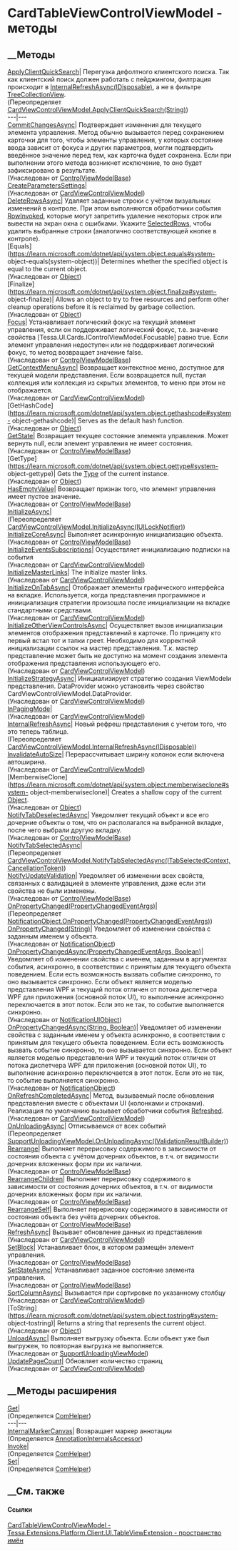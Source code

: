 # CardTableViewControlViewModel - методы
##  __Методы
[ApplyClientQuickSearch](M_Tessa_Extensions_Platform_Client_UI_TableViewExtension_CardTableViewControlViewModel_ApplyClientQuickSearch.htm)|
Перегузка дефолтного клиентского поиска. Так как клиентский поиск должен
работать с пейджингом, филтрация происходит в
[InternalRefreshAsync(IDisposable)](M_Tessa_Extensions_Platform_Client_UI_TableViewExtension_CardTableViewControlViewModel_InternalRefreshAsync.htm),
а не в фильтре [TreeCollectionView](T_Tessa_UI_Data_TreeCollectionView.htm).  
(Переопределяет
[CardViewControlViewModel.ApplyClientQuickSearch(String)](M_Tessa_UI_Cards_Controls_CardViewControlViewModel_ApplyClientQuickSearch.htm))  
---|---  
[CommitChangesAsync](M_Tessa_UI_Cards_Controls_ControlViewModelBase_CommitChangesAsync.htm)|
Подтверждает изменения для текущего элемента управления. Метод обычно
вызывается перед сохранением карточки для того, чтобы элементы управления, у
которых состояние ввода зависит от фокуса и других параметров, могли
подтвердить введённое значение перед тем, как карточка будет сохранена. Если
при выполнении этого метода возникнет исключение, то оно будет зафиксировано в
результате.  
(Унаследован от
[ControlViewModelBase](T_Tessa_UI_Cards_Controls_ControlViewModelBase.htm))  
[CreateParametersSettings](M_Tessa_UI_Cards_Controls_CardViewControlViewModel_CreateParametersSettings.htm)|  
(Унаследован от
[CardViewControlViewModel](T_Tessa_UI_Cards_Controls_CardViewControlViewModel.htm))  
[DeleteRowsAsync](M_Tessa_Extensions_Platform_Client_UI_TableViewExtension_CardTableViewControlViewModel_DeleteRowsAsync.htm)|
Удаляет заданные строки с учётом визуальных изменений в контроле. При этом
выполняются обработчики события
[RowInvoked](E_Tessa_Extensions_Platform_Client_UI_TableViewExtension_CardTableViewControlViewModel_RowInvoked.htm),
которые могут запретить удаление некоторых строк или вывести на экран окна с
ошибками. Укажите
[SelectedRows](P_Tessa_UI_Cards_Controls_CardViewControlViewModel_SelectedRows.htm),
чтобы удалить выбранные строки (аналогично соответствующей кнопке в контроле).  
[Equals](https://learn.microsoft.com/dotnet/api/system.object.equals#system-
object-equals\(system-object\))| Determines whether the specified object is
equal to the current object.  
(Унаследован от
[Object](https://learn.microsoft.com/dotnet/api/system.object))  
[Finalize](https://learn.microsoft.com/dotnet/api/system.object.finalize#system-
object-finalize)| Allows an object to try to free resources and perform other
cleanup operations before it is reclaimed by garbage collection.  
(Унаследован от
[Object](https://learn.microsoft.com/dotnet/api/system.object))  
[Focus](M_Tessa_UI_Cards_Controls_ControlViewModelBase_Focus.htm)|
Устанавливает логический фокус на текущий элемент управления, если он
поддерживает логический фокус, т.е. значение свойства
[Tessa.UI.Cards.IControlViewModel.Focusable] равно true. Если элемент
управления недоступен или не поддерживает логический фокус, то метод
возвращает значение false.  
(Унаследован от
[ControlViewModelBase](T_Tessa_UI_Cards_Controls_ControlViewModelBase.htm))  
[GetContextMenuAsync](M_Tessa_UI_Cards_Controls_CardViewControlViewModel_GetContextMenuAsync.htm)|
Возвращает контекстное меню, доступное для текущей модели представления. Если
возвращается null, пустая коллекция или коллекция из скрытых элементов, то
меню при этом не отображается.  
(Унаследован от
[CardViewControlViewModel](T_Tessa_UI_Cards_Controls_CardViewControlViewModel.htm))  
[GetHashCode](https://learn.microsoft.com/dotnet/api/system.object.gethashcode#system-
object-gethashcode)| Serves as the default hash function.  
(Унаследован от
[Object](https://learn.microsoft.com/dotnet/api/system.object))  
[GetState](M_Tessa_UI_Cards_Controls_ControlViewModelBase_GetState.htm)|
Возвращает текущее состояние элемента управления. Может вернуть null, если
элемент управления не имеет состояния.  
(Унаследован от
[ControlViewModelBase](T_Tessa_UI_Cards_Controls_ControlViewModelBase.htm))  
[GetType](https://learn.microsoft.com/dotnet/api/system.object.gettype#system-
object-gettype)| Gets the
[Type](https://learn.microsoft.com/dotnet/api/system.type) of the current
instance.  
(Унаследован от
[Object](https://learn.microsoft.com/dotnet/api/system.object))  
[HasEmptyValue](M_Tessa_UI_Cards_Controls_ControlViewModelBase_HasEmptyValue.htm)|
Возвращает признак того, что элемент управления имеет пустое значение.  
(Унаследован от
[ControlViewModelBase](T_Tessa_UI_Cards_Controls_ControlViewModelBase.htm))  
[InitializeAsync](M_Tessa_Extensions_Platform_Client_UI_TableViewExtension_CardTableViewControlViewModel_InitializeAsync.htm)|  
(Переопределяет
[CardViewControlViewModel.InitializeAsync(IUILockNotifier)](M_Tessa_UI_Cards_Controls_CardViewControlViewModel_InitializeAsync.htm))  
[InitializeCoreAsync](M_Tessa_UI_Cards_Controls_ControlViewModelBase_InitializeCoreAsync.htm)|
Выполняет асинхронную инициализацию объекта.  
(Унаследован от
[ControlViewModelBase](T_Tessa_UI_Cards_Controls_ControlViewModelBase.htm))  
[InitializeEventsSubscriptions](M_Tessa_UI_Cards_Controls_CardViewControlViewModel_InitializeEventsSubscriptions.htm)|
Осуществляет инициализацию подписки на события  
(Унаследован от
[CardViewControlViewModel](T_Tessa_UI_Cards_Controls_CardViewControlViewModel.htm))  
[InitializeMasterLinks](M_Tessa_UI_Cards_Controls_CardViewControlViewModel_InitializeMasterLinks.htm)|
The initialize master links.  
(Унаследован от
[CardViewControlViewModel](T_Tessa_UI_Cards_Controls_CardViewControlViewModel.htm))  
[InitializeOnTabAsync](M_Tessa_UI_Cards_Controls_CardViewControlViewModel_InitializeOnTabAsync.htm)|
Отображает элементы графического интерфейса на вкладке. Используется, когда
представления программное и иниициализация стратегии произошла после
инициализации на вкладке стандартными средствами.  
(Унаследован от
[CardViewControlViewModel](T_Tessa_UI_Cards_Controls_CardViewControlViewModel.htm))  
[InitializeOtherViewControlsAsync](M_Tessa_UI_Cards_Controls_CardViewControlViewModel_InitializeOtherViewControlsAsync.htm)|
Осуществляет вызов инициализации элементов отображения представлений в
карточке. По принципу кто первый встал тот и тапки греет. Необходимо для
корректной инициализации ссылок на мастер представления. Т.к. мастер
представление может быть не доступно на момент создания элемента отображения
представления использующего его.  
(Унаследован от
[CardViewControlViewModel](T_Tessa_UI_Cards_Controls_CardViewControlViewModel.htm))  
[InitializeStrategyAsync](M_Tessa_UI_Cards_Controls_CardViewControlViewModel_InitializeStrategyAsync.htm)|
Инициализирует стратегию создания ViewModelи представления. DataProvider можно
установить через свойство CardViewControlViewModel.DataProvider.  
(Унаследован от
[CardViewControlViewModel](T_Tessa_UI_Cards_Controls_CardViewControlViewModel.htm))  
[InPagingMode](M_Tessa_UI_Cards_Controls_CardViewControlViewModel_InPagingMode.htm)|  
(Унаследован от
[CardViewControlViewModel](T_Tessa_UI_Cards_Controls_CardViewControlViewModel.htm))  
[InternalRefreshAsync](M_Tessa_Extensions_Platform_Client_UI_TableViewExtension_CardTableViewControlViewModel_InternalRefreshAsync.htm)|
Новый рефреш представления с учетом того, что это теперь таблица.  
(Переопределяет
[CardViewControlViewModel.InternalRefreshAsync(IDisposable)](M_Tessa_UI_Cards_Controls_CardViewControlViewModel_InternalRefreshAsync.htm))  
[InvalidateAutoSize](M_Tessa_UI_Cards_Controls_CardViewControlViewModel_InvalidateAutoSize.htm)|
Перерассчитывает ширину колонок если включена автоширина.  
(Унаследован от
[CardViewControlViewModel](T_Tessa_UI_Cards_Controls_CardViewControlViewModel.htm))  
[MemberwiseClone](https://learn.microsoft.com/dotnet/api/system.object.memberwiseclone#system-
object-memberwiseclone)| Creates a shallow copy of the current
[Object](https://learn.microsoft.com/dotnet/api/system.object).  
(Унаследован от
[Object](https://learn.microsoft.com/dotnet/api/system.object))  
[NotifyTabDeselectedAsync](M_Tessa_UI_Cards_Controls_ControlViewModelBase_NotifyTabDeselectedAsync.htm)|
Уведомляет текущий объект и все его дочерние объекты о том, что он
располагался на выбранной вкладке, после чего выбрали другую вкладку.  
(Унаследован от
[ControlViewModelBase](T_Tessa_UI_Cards_Controls_ControlViewModelBase.htm))  
[NotifyTabSelectedAsync](M_Tessa_Extensions_Platform_Client_UI_TableViewExtension_CardTableViewControlViewModel_NotifyTabSelectedAsync.htm)|  
(Переопределяет
[CardViewControlViewModel.NotifyTabSelectedAsync(ITabSelectedContext,
CancellationToken)](M_Tessa_UI_Cards_Controls_CardViewControlViewModel_NotifyTabSelectedAsync.htm))  
[NotifyUpdateValidation](M_Tessa_UI_Cards_Controls_ControlViewModelBase_NotifyUpdateValidation.htm)|
Уведомляет об изменении всех свойств, связанных с валидацией в элементе
управления, даже если эти свойства не были изменены.  
(Унаследован от
[ControlViewModelBase](T_Tessa_UI_Cards_Controls_ControlViewModelBase.htm))  
[OnPropertyChanged(PropertyChangedEventArgs)](M_Tessa_Extensions_Platform_Client_UI_TableViewExtension_CardTableViewControlViewModel_OnPropertyChanged.htm)|  
(Переопределяет
[NotificationObject.OnPropertyChanged(PropertyChangedEventArgs)](M_Tessa_Platform_NotificationObject_OnPropertyChanged.htm))  
[OnPropertyChanged(String)](M_Tessa_Platform_NotificationObject_OnPropertyChanged_1.htm)|
Уведомляет об изменении свойства с заданным именем у объекта.  
(Унаследован от [NotificationObject](T_Tessa_Platform_NotificationObject.htm))  
[OnPropertyChangedAsync(PropertyChangedEventArgs,
Boolean)](M_Tessa_UI_NotificationUIObject_OnPropertyChangedAsync.htm)|
Уведомляет об изменении свойства с именем, заданным в аргументах события,
асинхронно, в соответствии с принятым для текущего объекта поведением. Если
есть возможность вызвать событие синхронно, то оно вызывается синхронно. Если
объект является моделью представления WPF и текущий поток отличен от потока
диспетчера WPF для приложения (основной поток UI), то выполнение асинхронно
переключается в этот поток. Если это не так, то событие выполняется синхронно.  
(Унаследован от [NotificationUIObject](T_Tessa_UI_NotificationUIObject.htm))  
[OnPropertyChangedAsync(String,
Boolean)](M_Tessa_Platform_NotificationObject_OnPropertyChangedAsync_1.htm)|
Уведомляет об изменении свойства с заданным именем у объекта асинхронно, в
соответствии с принятым для текущего объекта поведением. Если есть возможность
вызвать событие синхронно, то оно вызывается синхронно. Если объект является
моделью представления WPF и текущий поток отличен от потока диспетчера WPF для
приложения (основной поток UI), то выполнение асинхронно переключается в этот
поток. Если это не так, то событие выполняется синхронно.  
(Унаследован от [NotificationObject](T_Tessa_Platform_NotificationObject.htm))  
[OnRefreshCompletedAsync](M_Tessa_UI_Cards_Controls_CardViewControlViewModel_OnRefreshCompletedAsync.htm)|
Метод, вызываемый после обновления представления вместе с объектами UI
(колонками и строками). Реализация по умолчанию вызывает обработчики события
[Refreshed](E_Tessa_UI_Cards_Controls_CardViewControlViewModel_Refreshed.htm).  
(Унаследован от
[CardViewControlViewModel](T_Tessa_UI_Cards_Controls_CardViewControlViewModel.htm))  
[OnUnloadingAsync](M_Tessa_Extensions_Platform_Client_UI_TableViewExtension_CardTableViewControlViewModel_OnUnloadingAsync.htm)|
Отписываемся от всех событий  
(Переопределяет
[SupportUnloadingViewModel.OnUnloadingAsync(IValidationResultBuilder)](M_Tessa_UI_SupportUnloadingViewModel_OnUnloadingAsync.htm))  
[Rearrange](M_Tessa_UI_Cards_Controls_ControlViewModelBase_Rearrange.htm)|
Выполняет перерисовку содержимого в зависимости от состояния объекта с учётом
дочерних объектов, в т.ч. от видимости дочерних вложенных форм при их наличии.  
(Унаследован от
[ControlViewModelBase](T_Tessa_UI_Cards_Controls_ControlViewModelBase.htm))  
[RearrangeChildren](M_Tessa_UI_Cards_Controls_ControlViewModelBase_RearrangeChildren.htm)|
Выполняет перерисовку содержимого в зависимости от состояния дочерних
объектов, в т.ч. от видимости дочерних вложенных форм при их наличии.  
(Унаследован от
[ControlViewModelBase](T_Tessa_UI_Cards_Controls_ControlViewModelBase.htm))  
[RearrangeSelf](M_Tessa_UI_Cards_Controls_ControlViewModelBase_RearrangeSelf.htm)|
Выполняет перерисовку содержимого в зависимости от состояния объекта без учёта
дочерних объектов.  
(Унаследован от
[ControlViewModelBase](T_Tessa_UI_Cards_Controls_ControlViewModelBase.htm))  
[RefreshAsync](M_Tessa_UI_Cards_Controls_CardViewControlViewModel_RefreshAsync.htm)|
Вызывает обновление данных из представления  
(Унаследован от
[CardViewControlViewModel](T_Tessa_UI_Cards_Controls_CardViewControlViewModel.htm))  
[SetBlock](M_Tessa_UI_Cards_Controls_ControlViewModelBase_SetBlock.htm)|
Устанавливает блок, в котором размещён элемент управления.  
(Унаследован от
[ControlViewModelBase](T_Tessa_UI_Cards_Controls_ControlViewModelBase.htm))  
[SetStateAsync](M_Tessa_UI_Cards_Controls_ControlViewModelBase_SetStateAsync.htm)|
Устанавливает заданное состояние элемента управления.  
(Унаследован от
[ControlViewModelBase](T_Tessa_UI_Cards_Controls_ControlViewModelBase.htm))  
[SortColumnAsync](M_Tessa_UI_Cards_Controls_CardViewControlViewModel_SortColumnAsync.htm)|
Вызывается при сортировке по указанному столбцу  
(Унаследован от
[CardViewControlViewModel](T_Tessa_UI_Cards_Controls_CardViewControlViewModel.htm))  
[ToString](https://learn.microsoft.com/dotnet/api/system.object.tostring#system-
object-tostring)| Returns a string that represents the current object.  
(Унаследован от
[Object](https://learn.microsoft.com/dotnet/api/system.object))  
[UnloadAsync](M_Tessa_UI_SupportUnloadingViewModel_UnloadAsync.htm)|
Выполняет выгрузку объекта. Если объект уже был выгружен, то повторная
выгрузка не выполняется.  
(Унаследован от
[SupportUnloadingViewModel](T_Tessa_UI_SupportUnloadingViewModel.htm))  
[UpdatePageCount](M_Tessa_UI_Cards_Controls_CardViewControlViewModel_UpdatePageCount.htm)|
Обновляет количество страниц  
(Унаследован от
[CardViewControlViewModel](T_Tessa_UI_Cards_Controls_CardViewControlViewModel.htm))  
##  __Методы расширения
[Get](M_Tessa_Extensions_Default_Client_EDS_ComHelper_Get.htm)|  
(Определяется
[ComHelper](T_Tessa_Extensions_Default_Client_EDS_ComHelper.htm))  
---|---  
[InternalMarkerCanvas](M_Tessa_UI_Views_Charting_Annotations_AnnotationInternalsAccessor_InternalMarkerCanvas.htm)|
Возвращает маркер аннотации  
(Определяется
[AnnotationInternalsAccessor](T_Tessa_UI_Views_Charting_Annotations_AnnotationInternalsAccessor.htm))  
[Invoke](M_Tessa_Extensions_Default_Client_EDS_ComHelper_Invoke.htm)|  
(Определяется
[ComHelper](T_Tessa_Extensions_Default_Client_EDS_ComHelper.htm))  
[Set](M_Tessa_Extensions_Default_Client_EDS_ComHelper_Set.htm)|  
(Определяется
[ComHelper](T_Tessa_Extensions_Default_Client_EDS_ComHelper.htm))  
##  __См. также
#### Ссылки
[CardTableViewControlViewModel -
](T_Tessa_Extensions_Platform_Client_UI_TableViewExtension_CardTableViewControlViewModel.htm)
[Tessa.Extensions.Platform.Client.UI.TableViewExtension - пространство
имён](N_Tessa_Extensions_Platform_Client_UI_TableViewExtension.htm)
